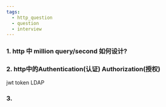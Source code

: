 ```yaml
---
tags:
  - http_question
  - question
  - interview
---
```

### 1. http 中 million query/second 如何设计?


### 2. http中的Authentication(认证)  Authorization(授权)

jwt
token
LDAP


### 3. 




